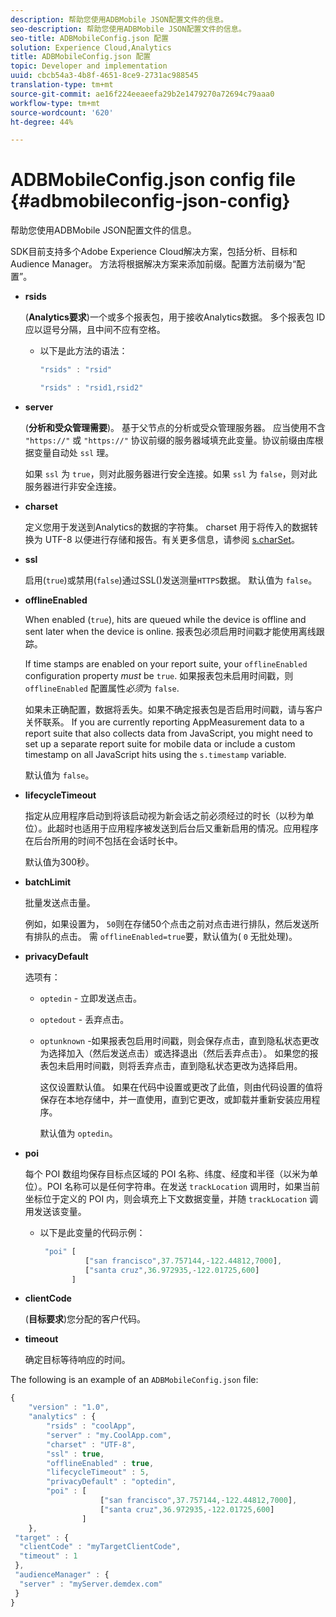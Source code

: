 ```yaml
---
description: 帮助您使用ADBMobile JSON配置文件的信息。
seo-description: 帮助您使用ADBMobile JSON配置文件的信息。
seo-title: ADBMobileConfig.json 配置
solution: Experience Cloud,Analytics
title: ADBMobileConfig.json 配置
topic: Developer and implementation
uuid: cbcb54a3-4b8f-4651-8ce9-2731ac988545
translation-type: tm+mt
source-git-commit: ae16f224eeaeefa29b2e1479270a72694c79aaa0
workflow-type: tm+mt
source-wordcount: '620'
ht-degree: 44%

---
```



# ADBMobileConfig.json config file {#adbmobileconfig-json-config}

帮助您使用ADBMobile JSON配置文件的信息。

SDK目前支持多个Adobe Experience Cloud解决方案，包括分析、目标和Audience Manager。 方法将根据解决方案来添加前缀。配置方法前缀为“配置”。

* **rsids**

   (**Analytics要求**)一个或多个报表包，用于接收Analytics数据。 多个报表包 ID 应以逗号分隔，且中间不应有空格。

   * 以下是此方法的语法：

      ```js
      "rsids" : "rsid"
      ```

      ```js
      "rsids" : "rsid1,rsid2"
      ```

* **server**

   (**分析和受众管理需要**)。 基于父节点的分析或受众管理服务器。 应当使用不含 `"https://"` 或 `"https://"` 协议前缀的服务器域填充此变量。协议前缀由库根据变量自动处 `ssl` 理。

   如果 `ssl` 为 `true`，则对此服务器进行安全连接。如果 `ssl` 为 `false`，则对此服务器进行非安全连接。

* **charset**

   定义您用于发送到Analytics的数据的字符集。 charset 用于将传入的数据转换为 UTF-8 以便进行存储和报告。有关更多信息，请参阅 [s.charSet](https://docs.adobe.com/content/help/zh-Hans/analytics/implementation/vars/config-vars/charset.html)。

* **ssl**

   启用(`true`)或禁用(`false`)通过SSL()发送测量`HTTPS`数据。 默认值为 `false`。

* **offlineEnabled**

   When enabled (`true`), hits are queued while the device is offline and sent later when the device is online. 报表包必须启用时间戳才能使用离线跟踪。

   If time stamps are enabled on your report suite, your `offlineEnabled` configuration property *must* be `true`. 如果报表包未启用时间戳，则 `offlineEnabled` 配置属性&#x200B;*必须*&#x200B;为 `false`.

   如果未正确配置，数据将丢失。如果不确定报表包是否启用时间戳，请与客户关怀联系。 If you are currently reporting AppMeasurement data to a report suite that also collects data from JavaScript, you might need to set up a separate report suite for mobile data or include a custom timestamp on all JavaScript hits using the `s.timestamp` variable.

   默认值为 `false`。

* **lifecycleTimeout**

   指定从应用程序启动到将该启动视为新会话之前必须经过的时长（以秒为单位）。此超时也适用于应用程序被发送到后台后又重新启用的情况。应用程序在后台所用的时间不包括在会话时长中。

   默认值为300秒。

* **batchLimit**

   批量发送点击量。

   例如，如果设置为， `50`则在存储50个点击之前对点击进行排队，然后发送所有排队的点击。 需 `offlineEnabled=true`要，默认值为( `0` 无批处理)。

* **privacyDefault**

   选项有：

   * `optedin` - 立即发送点击。
   * `optedout` - 丢弃点击。
   * `optunknown` -如果报表包启用时间戳，则会保存点击，直到隐私状态更改为选择加入（然后发送点击）或选择退出（然后丢弃点击）。 如果您的报表包未启用时间戳，则将丢弃点击，直到隐私状态更改为选择启用。

      这仅设置默认值。 如果在代码中设置或更改了此值，则由代码设置的值将保存在本地存储中，并一直使用，直到它更改，或卸载并重新安装应用程序。

      默认值为 `optedin`。

* **poi**

   每个 POI 数组均保存目标点区域的 POI 名称、纬度、经度和半径（以米为单位）。POI 名称可以是任何字符串。在发送 `trackLocation` 调用时，如果当前坐标位于定义的 POI 内，则会填充上下文数据变量，并随 `trackLocation` 调用发送该变量。

   * 以下是此变量的代码示例：

      ```js
       "poi" [ 
                ["san francisco",37.757144,-122.44812,7000], 
                ["santa cruz",36.972935,-122.01725,600] 
             ]
      ```

* **clientCode**

   (**目标要求**)您分配的客户代码。

* **timeout**

   确定目标等待响应的时间。

The following is an example of an `ADBMobileConfig.json` file:

```js
{ 
    "version" : "1.0",
    "analytics" : {
        "rsids" : "coolApp",
        "server" : "my.CoolApp.com",
        "charset" : "UTF-8",
        "ssl" : true,
        "offlineEnabled" : true,
        "lifecycleTimeout" : 5,
        "privacyDefault" : "optedin",
        "poi" : [ 
                    ["san francisco",37.757144,-122.44812,7000],
                    ["santa cruz",36.972935,-122.01725,600]
                ]
    },
 "target" : {
  "clientCode" : "myTargetClientCode",
  "timeout" : 1
 },
 "audienceManager" : {
  "server" : "myServer.demdex.com"
 }
}
```

